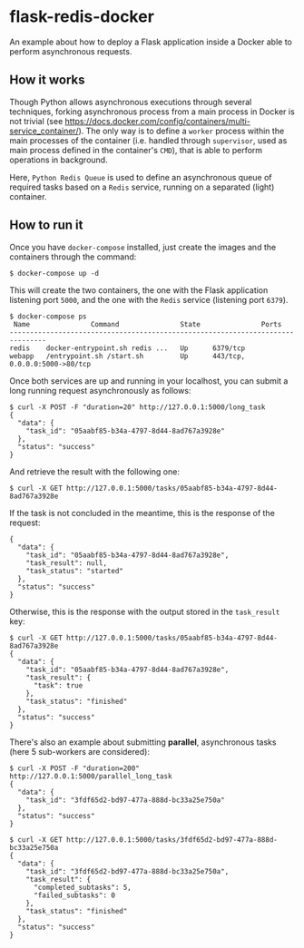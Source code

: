flask-redis-docker
==================

An example about how to deploy a Flask application inside a Docker able to perform
asynchronous requests.

How it works
------------

Though Python allows asynchronous executions through several techniques, forking
asynchronous process from a main process in Docker is not trivial (see 
https://docs.docker.com/config/containers/multi-service_container/). The only
way is to define a `worker` process within the main processes of the container
(i.e. handled through `supervisor`, used as main process defined in the container's
`CMD`), that is able to perform operations in background.

Here, `Python Redis Queue` is used to define an asynchronous queue of required tasks
based on a `Redis` service, running on a separated (light) container.

How to run it
-------------

Once you have `docker-compose` installed, just create the images and the containers
through the command:

```
$ docker-compose up -d

```

This will create the two containers, the one with the Flask application listening
port `5000`, and the one with the `Redis` service (listening port `6379`).

```
$ docker-compose ps
 Name               Command               State               Ports            
-------------------------------------------------------------------------------
redis    docker-entrypoint.sh redis ...   Up      6379/tcp                     
webapp   /entrypoint.sh /start.sh         Up      443/tcp, 0.0.0.0:5000->80/tcp
```

Once both services are up and running in your localhost, you can submit a long running
request asynchronously as follows:

```
$ curl -X POST -F "duration=20" http://127.0.0.1:5000/long_task
{
  "data": {
    "task_id": "05aabf85-b34a-4797-8d44-8ad767a3928e"
  }, 
  "status": "success"
}
```

And retrieve the result with the following one:

```
$ curl -X GET http://127.0.0.1:5000/tasks/05aabf85-b34a-4797-8d44-8ad767a3928e
```

If the task is not concluded in the meantime, this is the response of the request:

```
{
  "data": {
    "task_id": "05aabf85-b34a-4797-8d44-8ad767a3928e", 
    "task_result": null, 
    "task_status": "started"
  }, 
  "status": "success"
}
```

Otherwise, this is the response with the output stored in the `task_result` key:

```
$ curl -X GET http://127.0.0.1:5000/tasks/05aabf85-b34a-4797-8d44-8ad767a3928e
{
  "data": {
    "task_id": "05aabf85-b34a-4797-8d44-8ad767a3928e", 
    "task_result": {
      "task": true
    }, 
    "task_status": "finished"
  }, 
  "status": "success"
}
```

There's also an example about submitting **parallel**, asynchronous tasks (here
5 sub-workers are considered):
```
$ curl -X POST -F "duration=200" http://127.0.0.1:5000/parallel_long_task
{
  "data": {
    "task_id": "3fdf65d2-bd97-477a-888d-bc33a25e750a"
  },
  "status": "success"
}

$ curl -X GET http://127.0.0.1:5000/tasks/3fdf65d2-bd97-477a-888d-bc33a25e750a
{
  "data": {
    "task_id": "3fdf65d2-bd97-477a-888d-bc33a25e750a",
    "task_result": {
      "completed_subtasks": 5,
      "failed_subtasks": 0
    },
    "task_status": "finished"
  },
  "status": "success"
}
```
